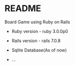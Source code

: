 # README

Board Game using Ruby on Rails

* Ruby version - ruby 3.0.0p0

* Rails version - rails 7.0.8

* Sqlite Database(As of now)

* ...

